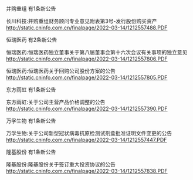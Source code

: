 并购重组 有1条新公告 

长川科技:并购重组财务顾问专业意见附表第3号-发行股份购买资产 http://static.cninfo.com.cn/finalpage/2022-03-14/1212557488.PDF 

恒瑞医药 有2条新公告 

恒瑞医药:恒瑞医药独立董事关于第八届董事会第十六次会议有关事项的独立意见 http://static.cninfo.com.cn/finalpage/2022-03-14/1212557806.PDF 

恒瑞医药:恒瑞医药关于回购公司股份方案的公告 http://static.cninfo.com.cn/finalpage/2022-03-14/1212557805.PDF 

东方雨虹 有1条新公告 

东方雨虹:关于公司主营产品价格调整的公告 http://static.cninfo.com.cn/finalpage/2022-03-14/1212557390.PDF 

万孚生物 有1条新公告 

万孚生物:关于公司新型冠状病毒抗原检测试剂盒批准证明文件变更的公告 http://static.cninfo.com.cn/finalpage/2022-03-14/1212557447.PDF 

隆基股份 有1条新公告 

隆基股份:隆基股份关于签订重大投资协议的公告 http://static.cninfo.com.cn/finalpage/2022-03-14/1212557838.PDF 

